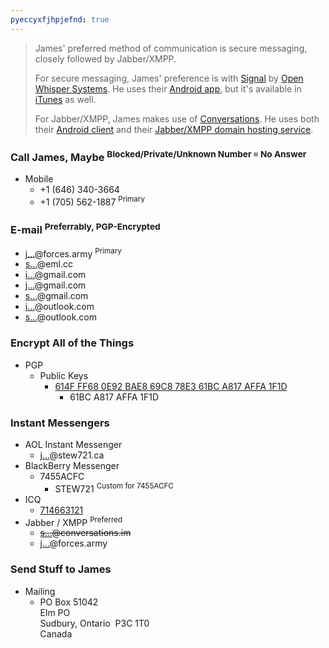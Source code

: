```yaml
---
pyeccyxfjhpjefnd: true
---
```


> James' preferred method of communication is secure messaging, closely followed by Jabber/XMPP.
> 
> For secure messaging, James' preference is with <a href="https://whispersystems.org/#messaging" target="_blank" title="Private Messaging">Signal</a> by <a href="https://whispersystems.org" target="_blank" title="Open Whisper Systems">Open Whisper Systems</a>. He uses their <a href="https://play.google.com/store/apps/details?id=org.thoughtcrime.securesms" target="_blank" title="Signal Private Messenger">Android app</a>, but it's available in <a href="https://itunes.apple.com/us/app/signal-private-messenger/id874139669" target="_blank" title="Signal - Private Messenger">iTunes</a> as well.
> 
> For Jabber/XMPP, James makes use of <a href="https://conversations.im" target="_blank" title="Conversations">Conversations</a>. He uses both their <a href="https://play.google.com/store/apps/details?id=eu.siacs.conversations" target="_blank" title="">Android client</a> and their <a href="https://account.conversations.im/domain" target="_blank" title="">Jabber/XMPP domain hosting service</a>.

### Call James, Maybe <sup>Blocked/Private/Unknown Number &equiv; No Answer</sup>
* Mobile
  * <span data-last="3664" id="3664">+1 (646) 340-<span>3664</span></span>
  * <span data-last="1887" id="1887">+1 (705) 562-<span>1887</span></span> <sup>Primary</sup>

### E-mail <sup>Preferrably, PGP-Encrypted</sup>
  * <a href="https://www.google.com/recaptcha/mailhide/d?k=01cqy08ysKO4FMFViMSk2vXQ==&c=BsNfaUZAH14Ifelb9e1k4jmLfuerTy0JoDVYL-rEAQo=" rel="me" target="_blank" title="">j&hellip;</a>@forces.army <sup>Primary</sup>
  * <a href="http://www.google.com/recaptcha/mailhide/d?k=0138vHjIMsmzcM1UYZjagd4w==&c=ewOlHwD8YrO14RxgibONKQ==" rel="me" target="_blank" title="">s&hellip;</a>@eml.cc
  * <a href="http://www.google.com/recaptcha/mailhide/d?k=01Mcn4h5MJg-nEwpTtN4oQVg==&c=rtTJ9jGRflo_UaR0Y4CGjHqB0VjDHVOGYXQ9KK2WmqA=" rel="me" target="_blank" title="">i&hellip;</a>@gmail.com
  * <a href="http://www.google.com/recaptcha/mailhide/d?k=01Mcn4h5MJg-nEwpTtN4oQVg==&c=yWtZzPnTBOk_Mrrbc-VWJ8jlAcdIGSuLbu__kvTKogM=" rel="me" target="_blank" title="">j&hellip;</a>@gmail.com
  * <a href="http://www.google.com/recaptcha/mailhide/d?k=01Mcn4h5MJg-nEwpTtN4oQVg==&c=PIyvdS6eV-NFD4KFbclzbgSexxhCuldPxlEokm11jvw=" rel="me" target="_blank" title="">s&hellip;</a>@gmail.com
  * <a href="http://www.google.com/recaptcha/mailhide/d?k=01cqy08ysKO4FMFViMSk2vXQ==&c=q4TlVm_OrETebmalKZCMTqQ0rJW1Q4j1cmEXKMgY8y4=" rel="me" target="_blank" title="">i&hellip;</a>@outlook.com
  * <a href="http://www.google.com/recaptcha/mailhide/d?k=01m7xXkwc1HQS8P1LnRnJFOQ==&c=jIrS8r6tcRqtPUQrI2uox9ntMz0-dfaqkiC2SGRW_fs=" rel="me" target="_blank" title="">s&hellip;</a>@outlook.com

### Encrypt All of the Things
* PGP
  * Public Keys
    * <a href="https://keybase.io/stew721/pgp_keys.asc?fingerprint=614fff680e92bae869c878e361bca817affa1f1d" rel="me" target="_blank" title="">614F FF68 0E92 BAE8 69C8 78E3 61BC A817 AFFA 1F1D</a>
      * 61BC A817 AFFA 1F1D

### Instant Messengers
* AOL Instant Messenger
  * <a href="aim:goim?screenname=james%40stew721.ca" rel="me" target="_blank" title="">j&hellip;</a>@stew721.ca
* BlackBerry Messenger
  * 7455ACFC
    * STEW721 <sup>Custom for 7455ACFC</sup>
* ICQ
  * <a href="aim:goim?screenname=714663121" rel="me" target="_blank" title="714663121">714663121</a>
* Jabber / XMPP <sup>Preferred</sup>
  * ~~<a href="xmpp:stew721@conversations.im?roster;name=James%20Stewart" rel="me" target="_blank" title="">s&hellip;</a>@conversations.im~~
  * <a href="xmpp:james.stewart@forces.army?roster;name=James%20Stewart" rel="me" target="_blank" title="">j&hellip;</a>@forces.army

### Send Stuff to James
* Mailing
  * PO Box 51042<br />Elm PO<br />Sudbury, Ontario&nbsp; P3C 1T0<br />Canada
